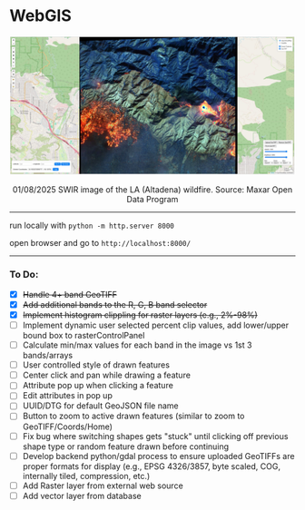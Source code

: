 # WebGIS

![alt text](assets/maxar-la-wildfire-swir.JPG "Maxar SWIR LA Wildfire")

<p align="center">
  01/08/2025 SWIR image of the LA (Altadena) wildfire. Source: Maxar Open Data Program
</p>

----

run locally with `python -m http.server 8000`

open browser and go to `http://localhost:8000/`

----

### To Do:
- [x] ~~Handle 4+ band GeoTIFF~~
- [x] ~~Add additional bands to the R, G, B band selector~~
- [x] ~~Implement histogram clippling for raster layers (e.g., 2%-98%)~~
- [ ] Implement dynamic user selected percent clip values, add lower/upper bound box to rasterControlPanel
- [ ] Calculate min/max values for each band in the image vs 1st 3 bands/arrays
- [ ] User controlled style of drawn features
- [ ] Center click and pan while drawing a feature
- [ ] Attribute pop up when clicking a feature
- [ ] Edit attributes in pop up
- [ ] UUID/DTG for default GeoJSON file name
- [ ] Button to zoom to active drawn features (similar to zoom to GeoTIFF/Coords/Home)
- [ ] Fix bug where switching shapes gets "stuck" until clicking off previous shape type or random feature drawn before continuing
- [ ] Develop backend python/gdal process to ensure uploaded GeoTIFFs are proper formats for display (e.g., EPSG 4326/3857, byte scaled, COG, internally tiled, compression, etc.)
- [ ] Add Raster layer from external web source
- [ ] Add vector layer from database
